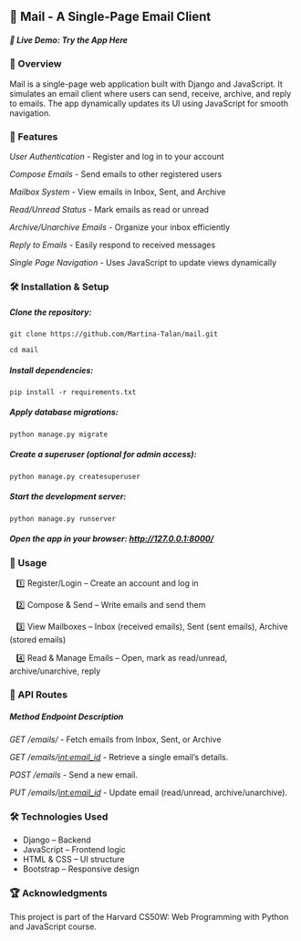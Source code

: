## 📧 Mail - A Single-Page Email Client
##### 🔗 Live Demo: Try the App Here



### 📜 Overview
Mail is a single-page web application built with Django and JavaScript. It simulates an email client where users can send, receive, archive, and reply to emails. The app dynamically updates its UI using JavaScript for smooth navigation.

### 🚀 Features

*User Authentication* - Register and log in to your account

*Compose Emails* - Send emails to other registered users

*Mailbox System* - View emails in Inbox, Sent, and Archive

*Read/Unread Status* - Mark emails as read or unread

*Archive/Unarchive Emails* - Organize your inbox efficiently

*Reply to Emails* - Easily respond to received messages

*Single Page Navigation* - Uses JavaScript to update views dynamically

  
### 🛠️ Installation & Setup
##### Clone the repository:
```
git clone https://github.com/Martina-Talan/mail.git

cd mail
```

##### Install dependencies:
```
pip install -r requirements.txt
```

##### Apply database migrations:
```
python manage.py migrate
```

##### Create a superuser (optional for admin access):
```
python manage.py createsuperuser
```

##### Start the development server:
```
python manage.py runserver
```

##### Open the app in your browser: http://127.0.0.1:8000/


### 📌 Usage
 &nbsp;&nbsp;&nbsp;1️⃣ Register/Login – Create an account and log in
 
 &nbsp;&nbsp;&nbsp;2️⃣ Compose & Send – Write emails and send them
 
 &nbsp;&nbsp;&nbsp;3️⃣ View Mailboxes – Inbox (received emails), Sent (sent emails), Archive (stored emails)
 
 &nbsp;&nbsp;&nbsp;4️⃣ Read & Manage Emails – Open, mark as read/unread, archive/unarchive, reply
 

### 🔗 API Routes
##### Method	Endpoint	Description
*GET	/emails/<mailbox>*	- Fetch emails from Inbox, Sent, or Archive

*GET	/emails/<int:email_id>*	- Retrieve a single email’s details.

*POST	/emails* - Send a new email.

*PUT	/emails/<int:email_id>*	- Update email (read/unread, archive/unarchive).

### 🛠️ Technologies Used
- Django – Backend
- JavaScript – Frontend logic
- HTML & CSS – UI structure
- Bootstrap – Responsive design

### 🏆 Acknowledgments
This project is part of the Harvard CS50W: Web Programming with Python and JavaScript course.

